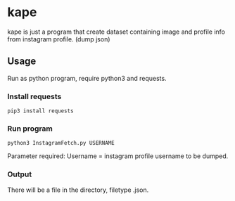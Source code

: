 # kape

kape is just a program that create dataset containing image and profile info from instagram profile. (dump json)

## Usage

Run as python program, require python3 and requests.

### Install requests

```
pip3 install requests
```

### Run program

```
python3 InstagramFetch.py USERNAME
```

Parameter required:
Username = instagram profile username to be dumped.

### Output

There will be a file in the directory, filetype .json.
